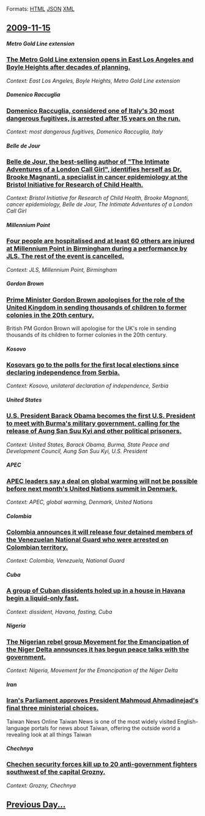 
Formats: [HTML](2009/11/15/index.html)  [JSON](2009/11/15/index.json)  [XML](2009/11/15/index.xml)  

## [2009-11-15](/news/2009/11/15/index.md)

##### Metro Gold Line extension
### [ The Metro Gold Line extension opens in East Los Angeles and Boyle Heights after decades of planning. ](/news/2009/11/15/the-metro-gold-line-extension-opens-in-east-los-angeles-and-boyle-heights-after-decades-of-planning.md)
_Context: East Los Angeles, Boyle Heights, Metro Gold Line extension_

##### Domenico Raccuglia
### [ Domenico Raccuglia, considered one of Italy's 30 most dangerous fugitives, is arrested after 15 years on the run. ](/news/2009/11/15/domenico-raccuglia-considered-one-of-italy-s-30-most-dangerous-fugitives-is-arrested-after-15-years-on-the-run.md)
_Context: most dangerous fugitives, Domenico Raccuglia, Italy_

##### Belle de Jour
### [ Belle de Jour, the best-selling author of "The Intimate Adventures of a London Call Girl", identifies herself as Dr. Brooke Magnanti, a specialist in cancer epidemiology at the Bristol Initiative for Research of Child Health. ](/news/2009/11/15/belle-de-jour-the-best-selling-author-of-the-intimate-adventures-of-a-london-call-girl-identifies-herself-as-dr-brooke-magnanti-a-spe.md)
_Context: Bristol Initiative for Research of Child Health, Brooke Magnanti, cancer epidemiology, Belle de Jour, The Intimate Adventures of a London Call Girl_

##### Millennium Point
### [ Four people are hospitalised and at least 60 others are injured at Millennium Point in Birmingham during a performance by JLS. The rest of the event is cancelled. ](/news/2009/11/15/four-people-are-hospitalised-and-at-least-60-others-are-injured-at-millennium-point-in-birmingham-during-a-performance-by-jls-the-rest-of.md)
_Context: JLS, Millennium Point, Birmingham_

##### Gordon Brown
### [ Prime Minister Gordon Brown apologises for the role of the United Kingdom in sending thousands of children to former colonies in the 20th century. ](/news/2009/11/15/prime-minister-gordon-brown-apologises-for-the-role-of-the-united-kingdom-in-sending-thousands-of-children-to-former-colonies-in-the-20th-c.md)
British PM Gordon Brown will apologise for the UK&#39;s role in sending thousands of its children to former colonies in the 20th century.

##### Kosovo
### [ Kosovars go to the polls for the first local elections since declaring independence from Serbia. ](/news/2009/11/15/kosovars-go-to-the-polls-for-the-first-local-elections-since-declaring-independence-from-serbia.md)
_Context: Kosovo, unilateral declaration of independence, Serbia_

##### United States
### [ U.S. President Barack Obama becomes the first U.S. President to meet with Burma's military government, calling for the release of Aung San Suu Kyi and other political prisoners. ](/news/2009/11/15/u-s-president-barack-obama-becomes-the-first-u-s-president-to-meet-with-burma-s-military-government-calling-for-the-release-of-aung-san.md)
_Context: United States, Barack Obama, Burma, State Peace and Development Council, Aung San Suu Kyi, U.S. President_

##### APEC
### [ APEC leaders say a deal on global warming will not be possible before next month's United Nations summit in Denmark. ](/news/2009/11/15/apec-leaders-say-a-deal-on-global-warming-will-not-be-possible-before-next-month-s-united-nations-summit-in-denmark.md)
_Context: APEC, global warming, Denmark, United Nations_

##### Colombia
### [ Colombia announces it will release four detained members of the Venezuelan National Guard who were arrested on Colombian territory. ](/news/2009/11/15/colombia-announces-it-will-release-four-detained-members-of-the-venezuelan-national-guard-who-were-arrested-on-colombian-territory.md)
_Context: Colombia, Venezuela, National Guard_

##### Cuba
### [ A group of Cuban dissidents holed up in a house in Havana begin a liquid-only fast. ](/news/2009/11/15/a-group-of-cuban-dissidents-holed-up-in-a-house-in-havana-begin-a-liquid-only-fast.md)
_Context: dissident, Havana, fasting, Cuba_

##### Nigeria
### [ The Nigerian rebel group Movement for the Emancipation of the Niger Delta announces it has begun peace talks with the government. ](/news/2009/11/15/the-nigerian-rebel-group-movement-for-the-emancipation-of-the-niger-delta-announces-it-has-begun-peace-talks-with-the-government.md)
_Context: Nigeria, Movement for the Emancipation of the Niger Delta_

##### Iran
### [ Iran's Parliament approves President Mahmoud Ahmadinejad's final three ministerial choices. ](/news/2009/11/15/iran-s-parliament-approves-president-mahmoud-ahmadinejad-s-final-three-ministerial-choices.md)
Taiwan News Online Taiwan News is one of the most widely visited English-language portals for news about Taiwan, offering the outside world a revealing look at all things Taiwan

##### Chechnya
### [ Chechen security forces kill up to 20 anti-government fighters southwest of the capital Grozny. ](/news/2009/11/15/chechen-security-forces-kill-up-to-20-anti-government-fighters-southwest-of-the-capital-grozny.md)
_Context: Grozny, Chechnya_

## [Previous Day...](/news/2009/11/14/index.md)

